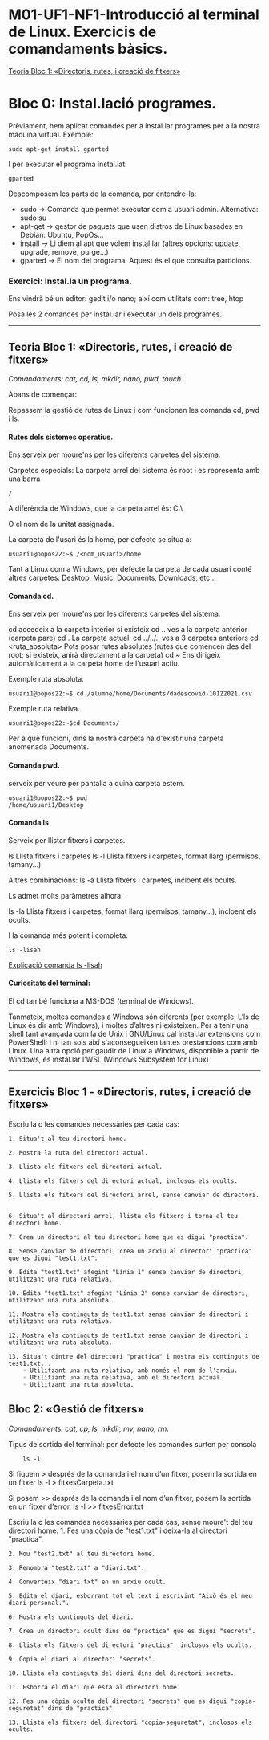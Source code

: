 # M01-UF1-NF1-Introducció al terminal de Linux. Exercicis de comandaments bàsics.

[Teoria Bloc 1: «Directoris, rutes, i creació de fitxers»](#teoria-bloc-1-directoris-rutes-i-creació-de-fitxers)

# Bloc 0: Instal.lació programes.

Prèviament, hem aplicat comandes per a instal.lar programes per a la nostra màquina virtual.
Exemple:
```console 
sudo apt-get install gparted 
```

I per executar el programa instal.lat:
```console 
gparted
```

Descomposem les parts de la comanda, per entendre-la:

- sudo → Comanda que permet executar com a usuari admin.
Alternativa: sudo su 
- apt-get → gestor de paquets que usen distros de Linux basades en Debian: Ubuntu, PopOs...
- install → Li diem al apt que volem instal.lar (altres opcions: update, upgrade, remove, purge...)
- gparted → El nom del programa. Aquest és el que consulta particions.

### Exercici: Instal.la un programa.

Ens vindrà bé un editor: gedit i/o nano; així com utilitats com: tree, htop

Posa les 2 comandes per instal.lar i executar un dels programes.

---

## Teoria Bloc 1: «Directoris, rutes, i creació de fitxers»

<em>Comandaments: cat, cd, ls, mkdir, nano, pwd, touch </em>

Abans de començar: 

Repassem la gestió de rutes de Linux i com funcionen les comanda cd, pwd i ls.

#### Rutes dels sistemes operatius.
Ens serveix per moure'ns per les diferents carpetes del sistema.

Carpetes especials:
La carpeta arrel del sistema és root i es representa amb una barra 
```console
/
```

A diferència de Windows, que la carpeta arrel és:
C:\

O el nom de la unitat assignada.


La carpeta de l'usari és la home, per defecte se situa a:
```console
usuari1@popos22:~$ /<nom_usuari>/home
```

Tant a Linux com a Windows, per defecte la carpeta de cada usuari conté altres carpetes:
Desktop, Music, Documents, Downloads, etc...


#### Comanda cd.

Ens serveix per moure'ns per les diferents carpetes del sistema.

cd <carpeta>		accedeix a la carpeta interior si existeix
cd ..			ves a la carpeta anterior (carpeta pare)
cd .			La carpeta actual.
cd ../../..		ves a 3 carpetes anteriors
cd <ruta_absoluta> 	Pots posar rutes absolutes (rutes que comencen des del root; si existeix, anirà directament a la carpeta)
cd ~			Ens dirigeix automàticament a la carpeta home de l'usuari actiu.
	
Exemple ruta absoluta.

```console
usuari1@popos22:~$ cd /alumne/home/Documents/dadescovid-10122021.csv
```

Exemple ruta relativa.
```console 
usuari1@popos22:~$cd Documents/
```

Per a què funcioni, dins la nostra carpeta ha d'existir una carpeta anomenada Documents.

#### Comanda pwd.
serveix per veure per pantalla a quina carpeta estem.
	
```console 
usuari1@popos22:~$ pwd
/home/usuari1/Desktop
``` 
	
#### Comanda ls
Serveix per llistar fitxers i carpetes.

ls			Llista fitxers i carpetes
ls -l			Llista fitxers i carpetes, format llarg (permisos, tamany...)

Altres combinacions:
ls -a  Llista fitxers i carpetes, incloent els ocults.

Ls admet molts paràmetres alhora:

ls -la  Llista fitxers i carpetes, format llarg (permisos, tamany...), incloent els ocults.

I la comanda més potent i completa:

```console 
ls -lisah
``` 
	
[Explicació comanda ls -lisah](https://explainshell.com/explain?cmd=ls+-lisah)
	
	
#### Curiositats del terminal: 
	
El cd també funciona a MS-DOS (terminal de Windows). 
	
Tanmateix, moltes comandes a Windows són diferents (per exemple. L’ls de Linux és dir amb Windows), i moltes d’altres ni existeixen.
Per a tenir una shell tant avançada com la de Unix i GNU/Linux cal instal.lar extensions com PowerShell; i ni tan sols així s'aconsegueixen 
tantes prestancions com amb Linux.
Una altra opció per gaudir de Linux a Windows, disponible a partir de Windows, és instal.lar l'WSL (Windows Subsystem for Linux)

---
	
## Exercicis Bloc 1 - «Directoris, rutes, i creació de fitxers»
Escriu la o les comandes necessàries per cada cas:

    1. Situa't al teu directori home.
	
    2. Mostra la ruta del directori actual.
	
    3. Llista els fitxers del directori actual.

    4. Llista els fitxers del directori actual, inclosos els ocults.
	
    5. Llista els fitxers del directori arrel, sense canviar de directori.


    6. Situa't al directori arrel, llista els fitxers i torna al teu directori home.

    7. Crea un directori al teu directori home que es digui "practica".

    8. Sense canviar de directori, crea un arxiu al directori "practica" que es digui "test1.txt".

    9. Edita "test1.txt" afegint "Línia 1" sense canviar de directori, utilitzant una ruta relativa.

    10. Edita "test1.txt" afegint "Línia 2" sense canviar de directori, utilitzant una ruta absoluta.

    11. Mostra els continguts de test1.txt sense canviar de directori i utilitzant una ruta relativa.

    12. Mostra els continguts de test1.txt sense canviar de directori i utilitzant una ruta absoluta.

    13. Situa't dintre del directori "practica" i mostra els continguts de test1.txt...
        ◦ Utilitzant una ruta relativa, amb només el nom de l'arxiu.
        ◦ Utilitzant una ruta relativa, amb el directori actual.
        ◦ Utilitzant una ruta absoluta.
          

## Bloc 2: «Gestió de fitxers»

<em> Comandaments: cat, cp, ls, mkdir, mv, nano, rm. </em>

Tipus de sortida del terminal: 
per defecte les comandes surten per consola
```console
	ls -l
```

Si fiquem > després de la comanda i el nom d’un fitxer, posem la sortida en un fitxer
	ls -l > fitxesCarpeta.txt

Si posem >> després de la comanda i el nom d’un fitxer, posem la sortida en un fitxer d’error.
	ls -l >> fitxesError.txt

Escriu la o les comandes necessàries per cada cas, sense moure't del teu directori home:
    1. Fes una còpia de "test1.txt" i deixa-la al directori "practica".
	
    2. Mou "test2.txt" al teu directori home.
	
    3. Renombra "test2.txt" a "diari.txt".
	
    4. Converteix "diari.txt" en un arxiu ocult.
	
    5. Edita el diari, esborrant tot el text i escrivint "Això és el meu diari personal.".
	
    6. Mostra els continguts del diari.
	
    7. Crea un directori ocult dins de "practica" que es digui "secrets".
	
    8. Llista els fitxers del directori "practica", inclosos els ocults.
	
    9. Copia el diari al directori "secrets".
	
    10. Llista els continguts del diari dins del directori secrets.
	
    11. Esborra el diari que està al directori home.
	
    12. Fes una còpia oculta del directori "secrets" que es digui "copia-seguretat" dins de "practica".
	
    13. Llista els fitxers del directori "copia-seguretat", inclosos els ocults.
	


